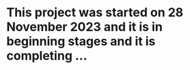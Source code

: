 # This project was started on 28 November 2023 and it is in beginning stages and it is completing ...
